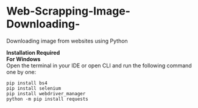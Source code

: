 # Web-Scrapping-Image-Downloading-
Downloading image from websites using Python


**Installation Required** <br />
**For Windows** <br />
Open the terminal in your IDE or open CLI and run the following command one by one: <br />


    pip install bs4
    pip install selenium
    pip install webdriver_manager
    python -m pip install requests
    
    

